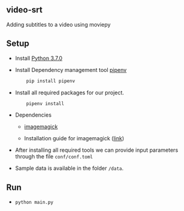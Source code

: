 ## video-srt

Adding subtitles to a video using moviepy


## Setup

- Install [Python 3.7.0](https://www.python.org/downloads/release/python-370/)

- Install Dependency management tool [pipenv](https://pipenv.readthedocs.io/en/latest/)

    ```sh
        pip install pipenv
    ```

- Install all required packages for our project.

    ```sh
        pipenv install
    ```

- Dependencies

  - [imagemagick](https://www.imagemagick.org/)

  - Installation guide for imagemagick ([link](http://sourcedigit.com/19970-apt-get-command-to-install-imagemagick-7-on-ubuntu-16-04/))

- After installing all required tools we can provide input parameters through the file `conf/conf.toml`

- Sample data is available in the folder `/data`.

## Run

- `python main.py`
